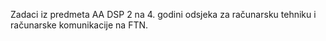 

Zadaci iz predmeta AA DSP 2 na 4. godini odsjeka za računarsku tehniku i računarske komunikacije na FTN.

